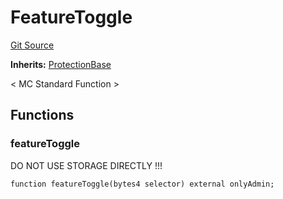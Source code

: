 # FeatureToggle
[Git Source](https://github.com/metacontract/mc/blob/c3fc2b414d37afc92bb1cf2e606b4b2bede47403/plugin-functions/std/functions/protected/FeatureToggle.sol)

**Inherits:**
[ProtectionBase](/plugin-functions/std/functions/protected/protection/ProtectionBase.sol/abstract.ProtectionBase)

< MC Standard Function >


## Functions
### featureToggle

DO NOT USE STORAGE DIRECTLY !!!


```solidity
function featureToggle(bytes4 selector) external onlyAdmin;
```


